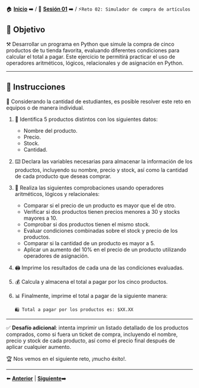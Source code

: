 🏠 [**Inicio**](../../Readme.md) ➡️ / 📖 [**Sesión 01**](../Readme.md) ➡️ / ⚡`Reto 02: Simulador de compra de artículos`

## 🎯 Objetivo

⚒️ Desarrollar un programa en Python que simule la compra de cinco productos de tu tienda favorita, evaluando diferentes condiciones para calcular el total a pagar. Este ejercicio te permitirá practicar el uso de operadores aritméticos, lógicos, relacionales y de asignación en Python.

---

## 📝 Instrucciones

👥 Considerando la cantidad de estudiantes, es posible resolver este reto en equipos o de manera individual.

1. 🛒 Identifica 5 productos distintos con los siguientes datos:
   - Nombre del producto.
   - Precio.
   - Stock.
   - Cantidad.

2. ⌨️ Declara las variables necesarias para almacenar la información de los productos, incluyendo su nombre, precio y stock, así como la cantidad de cada producto que deseas comprar.

3. 🧮 Realiza las siguientes comprobaciones usando operadores aritméticos, lógicos y relacionales:
   - Comparar si el precio de un producto es mayor que el de otro.
   - Verificar si dos productos tienen precios menores a 30 y stocks mayores a 10.
   - Comprobar si dos productos tienen el mismo stock.
   - Evaluar condiciones combinadas sobre el stock y precio de los productos.
   - Comparar si la cantidad de un producto es mayor a 5.
   - Aplicar un aumento del 10% en el precio de un producto utilizando operadores de asignación.

4. 🖨️ Imprime los resultados de cada una de las condiciones evaluadas.

5. 💰 Calcula y almacena el total a pagar por los cinco productos.

6. 📊 Finalmente, imprime el total a pagar de la siguiente manera:

   ```plaintext
   🛍️ Total a pagar por los productos es: $XX.XX
   ```

---

✅ **Desafío adicional**: intenta imprimir un listado detallado de los productos comprados, como si fuera un ticket de compra, incluyendo el nombre, precio y stock de cada producto, así como el precio final después de aplicar cualquier aumento.

🏆 Nos vemos en el siguiente reto, ¡mucho éxito!.

---

⬅️ [**Anterior**](../Readme.md) | [**Siguiente**](../Ejemplo-03/Readme.md)➡️